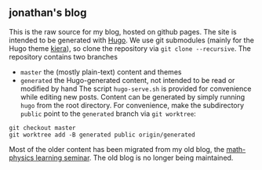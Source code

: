jonathan's blog
----------------

This is the raw source for my blog, hosted on github pages. The site is intended to be generated with [Hugo](https://gohugo.io/). We use git submodules (mainly for the Hugo theme [kiera](https://github.com/avianto/hugo-kiera)), so clone the repository via `git clone --recursive`. The repository contains two branches
* `master` the (mostly plain-text) content and themes
* `generated` the Hugo-generated content, not intended to be read or modified by hand
The script `hugo-serve.sh` is provided for convenience while editing new posts. Content can be generated by simply running `hugo` from the root directory. For convenience, make the subdirectory `public` point to the `generated` branch via `git worktree`:
```
git checkout master
git worktree add -B generated public origin/generated
```

Most of the older content has been migrated from my old blog, the [math-physics learning seminar](http://mathphysseminar.blogspot.com/). The old blog is no longer being maintained.
